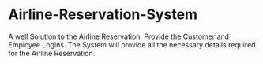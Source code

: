 # Airline-Reservation-System
A well Solution to the Airline Reservation. Provide the Customer and Employee Logins. The System will provide all the necessary details required for the Airline Reservation.
